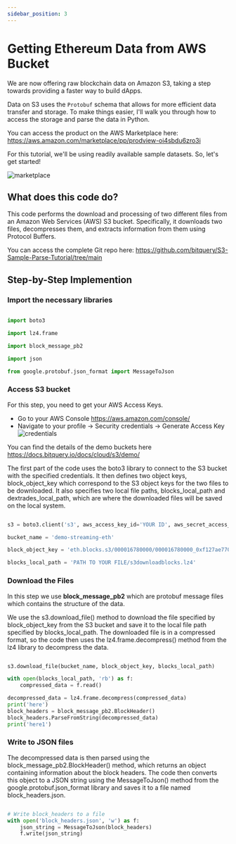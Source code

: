 ```yaml
---
sidebar_position: 3
---
```


# Getting Ethereum Data from AWS Bucket

We are now offering raw blockchain data on Amazon S3, taking a step towards providing a faster way to build dApps.

Data on S3 uses the `Protobuf` schema that allows for more efficient data transfer and storage. To make things easier, I'll walk you through how to access the storage and parse the data in Python.

You can access the product on the AWS Marketplace here: https://aws.amazon.com/marketplace/pp/prodview-oi4sbdu6zro3i

For this tutorial, we'll be using readily available sample datasets. So, let's get started!

![marketplace](/img/aws/marketplace.png)

## What does this code do?

This code performs the download and processing of two different files from an Amazon Web Services (AWS) S3 bucket. Specifically, it downloads two files, decompresses them, and extracts information from them using Protocol Buffers.

You can access the complete Git repo here: https://github.com/bitquery/S3-Sample-Parse-Tutorial/tree/main

## Step-by-Step Implemention

### Import the necessary libraries

```python

import boto3

import lz4.frame

import block_message_pb2

import json

from google.protobuf.json_format import MessageToJson

```

### Access S3 bucket

For this step, you need to get your AWS Access Keys.

- Go to your AWS Console https://aws.amazon.com/console/
- Navigate to your profile -> Security credentials -> Generate Access Key
  ![credentials](/img/aws/aws_cred.png)

You can find the details of the demo buckets here https://docs.bitquery.io/docs/cloud/s3/demo/

The first part of the code uses the boto3 library to connect to the S3 bucket with the specified credentials. It then defines two object keys, block_object_key which correspond to the S3 object keys for the two files to be downloaded. It also specifies two local file paths, blocks_local_path and dextrades_local_path, which are where the downloaded files will be saved on the local system.

```python

s3 = boto3.client('s3', aws_access_key_id='YOUR ID', aws_secret_access_key='YOUR KEY', region_name='us-east-1')

bucket_name = 'demo-streaming-eth'

block_object_key = 'eth.blocks.s3/000016780000/000016780000_0xf127ae770b9b73af1be93e5a7ac19be5e3bac41673b2685c6b4619fb09af09f0_41452bd33251301d32c606c704120d027de580505d611e4fb1c5ff3ef51d0cb7.block.lz4'

blocks_local_path = 'PATH TO YOUR FILE/s3downloadblocks.lz4'

```

### Download the Files

In this step we use **block_message_pb2** which are protobuf message files which contains the structure of the data.

We use the s3.download_file() method to download the file specified by block_object_key from the S3 bucket and save it to the local file path specified by blocks_local_path. The downloaded file is in a compressed format, so the code then uses the lz4.frame.decompress() method from the lz4 library to decompress the data.

```python

s3.download_file(bucket_name, block_object_key, blocks_local_path)

with open(blocks_local_path, 'rb') as f:
    compressed_data = f.read()

decompressed_data = lz4.frame.decompress(compressed_data)
print('here')
block_headers = block_message_pb2.BlockHeader()
block_headers.ParseFromString(decompressed_data)
print('here1')


```

### Write to JSON files

The decompressed data is then parsed using the block_message_pb2.BlockHeader() method, which returns an object containing information about the block headers. The code then converts this object to a JSON string using the MessageToJson() method from the google.protobuf.json_format library and saves it to a file named block_headers.json.

```python

# Write block_headers to a file
with open('block_headers.json', 'w') as f:
    json_string = MessageToJson(block_headers)
    f.write(json_string)

```
